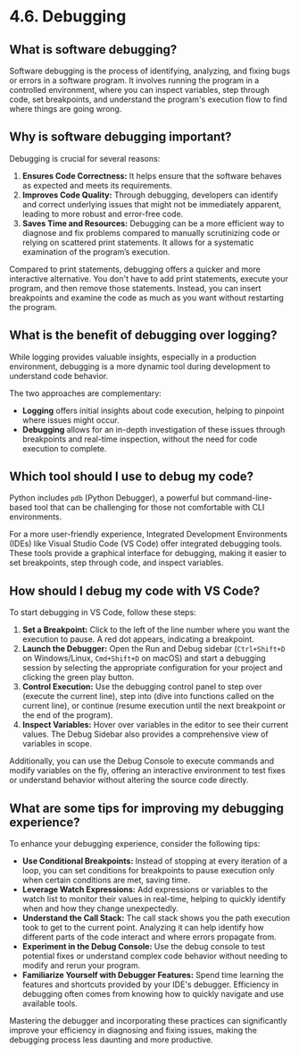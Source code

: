 # 4.6. Debugging

## What is software debugging?

Software debugging is the process of identifying, analyzing, and fixing bugs or errors in a software program. It involves running the program in a controlled environment, where you can inspect variables, step through code, set breakpoints, and understand the program's execution flow to find where things are going wrong.

## Why is software debugging important?

Debugging is crucial for several reasons:

1. **Ensures Code Correctness:** It helps ensure that the software behaves as expected and meets its requirements.
2. **Improves Code Quality:** Through debugging, developers can identify and correct underlying issues that might not be immediately apparent, leading to more robust and error-free code.
3. **Saves Time and Resources:** Debugging can be a more efficient way to diagnose and fix problems compared to manually scrutinizing code or relying on scattered print statements. It allows for a systematic examination of the program’s execution.

Compared to print statements, debugging offers a quicker and more interactive alternative. You don't have to add print statements, execute your program, and then remove those statements. Instead, you can insert breakpoints and examine the code as much as you want without restarting the program.

## What is the benefit of debugging over logging?

While logging provides valuable insights, especially in a production environment, debugging is a more dynamic tool during development to understand code behavior.

The two approaches are complementary:

- **Logging** offers initial insights about code execution, helping to pinpoint where issues might occur.
- **Debugging** allows for an in-depth investigation of these issues through breakpoints and real-time inspection, without the need for code execution to complete.

## Which tool should I use to debug my code?

Python includes `pdb` (Python Debugger), a powerful but command-line-based tool that can be challenging for those not comfortable with CLI environments.

For a more user-friendly experience, Integrated Development Environments (IDEs) like Visual Studio Code (VS Code) offer integrated debugging tools. These tools provide a graphical interface for debugging, making it easier to set breakpoints, step through code, and inspect variables.

## How should I debug my code with VS Code?

To start debugging in VS Code, follow these steps:

1. **Set a Breakpoint:** Click to the left of the line number where you want the execution to pause. A red dot appears, indicating a breakpoint.
2. **Launch the Debugger:** Open the Run and Debug sidebar (`Ctrl+Shift+D` on Windows/Linux, `Cmd+Shift+D` on macOS) and start a debugging session by selecting the appropriate configuration for your project and clicking the green play button.
3. **Control Execution:** Use the debugging control panel to step over (execute the current line), step into (dive into functions called on the current line), or continue (resume execution until the next breakpoint or the end of the program).
4. **Inspect Variables:** Hover over variables in the editor to see their current values. The Debug Sidebar also provides a comprehensive view of variables in scope.

Additionally, you can use the Debug Console to execute commands and modify variables on the fly, offering an interactive environment to test fixes or understand behavior without altering the source code directly.

## What are some tips for improving my debugging experience?

To enhance your debugging experience, consider the following tips:

- **Use Conditional Breakpoints:** Instead of stopping at every iteration of a loop, you can set conditions for breakpoints to pause execution only when certain conditions are met, saving time.
- **Leverage Watch Expressions:** Add expressions or variables to the watch list to monitor their values in real-time, helping to quickly identify when and how they change unexpectedly.
- **Understand the Call Stack:** The call stack shows you the path execution took to get to the current point. Analyzing it can help identify how different parts of the code interact and where errors propagate from.
- **Experiment in the Debug Console:** Use the debug console to test potential fixes or understand complex code behavior without needing to modify and rerun your program.
- **Familiarize Yourself with Debugger Features:** Spend time learning the features and shortcuts provided by your IDE's debugger. Efficiency in debugging often comes from knowing how to quickly navigate and use available tools.

Mastering the debugger and incorporating these practices can significantly improve your efficiency in diagnosing and fixing issues, making the debugging process less daunting and more productive.